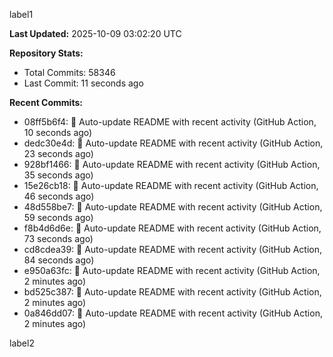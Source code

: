 
label1 
<!-- ACTIVITY_START -->
**Last Updated:** 2025-10-09 03:02:20 UTC

**Repository Stats:**
- Total Commits: 58346
- Last Commit: 11 seconds ago

**Recent Commits:**
- 08ff5b6f4: 🤖 Auto-update README with recent activity (GitHub Action, 10 seconds ago)
- dedc30e4d: 🤖 Auto-update README with recent activity (GitHub Action, 23 seconds ago)
- 928bf1466: 🤖 Auto-update README with recent activity (GitHub Action, 35 seconds ago)
- 15e26cb18: 🤖 Auto-update README with recent activity (GitHub Action, 46 seconds ago)
- 48d558be7: 🤖 Auto-update README with recent activity (GitHub Action, 59 seconds ago)
- f8b4d6d6e: 🤖 Auto-update README with recent activity (GitHub Action, 73 seconds ago)
- cd8cdea39: 🤖 Auto-update README with recent activity (GitHub Action, 84 seconds ago)
- e950a63fc: 🤖 Auto-update README with recent activity (GitHub Action, 2 minutes ago)
- bd525c387: 🤖 Auto-update README with recent activity (GitHub Action, 2 minutes ago)
- 0a846dd07: 🤖 Auto-update README with recent activity (GitHub Action, 2 minutes ago)
<!-- ACTIVITY_END -->

label2
